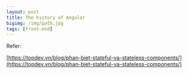 ```yaml
---
layout: post
title: The history of Angular
bigimg: /img/path.jpg
tags: [front-end]
---
```






Refer: 

[https://topdev.vn/blog/phan-biet-stateful-va-stateless-components/](https://topdev.vn/blog/phan-biet-stateful-va-stateless-components/)